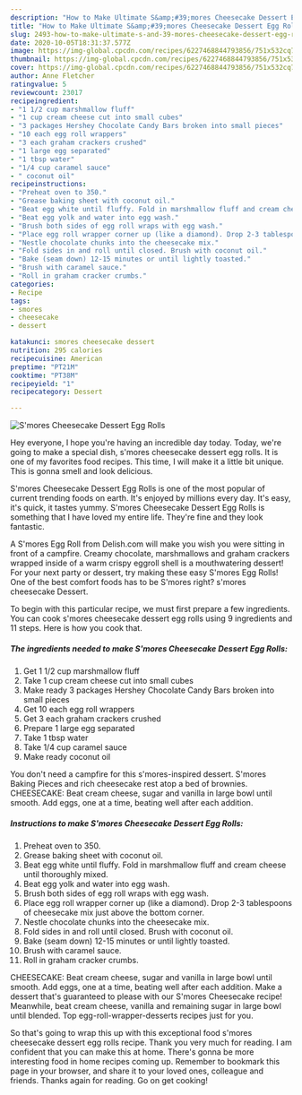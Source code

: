 ```yaml
---
description: "How to Make Ultimate S&amp;#39;mores Cheesecake Dessert Egg Rolls"
title: "How to Make Ultimate S&amp;#39;mores Cheesecake Dessert Egg Rolls"
slug: 2493-how-to-make-ultimate-s-and-39-mores-cheesecake-dessert-egg-rolls
date: 2020-10-05T18:31:37.577Z
image: https://img-global.cpcdn.com/recipes/6227468844793856/751x532cq70/smores-cheesecake-dessert-egg-rolls-recipe-main-photo.jpg
thumbnail: https://img-global.cpcdn.com/recipes/6227468844793856/751x532cq70/smores-cheesecake-dessert-egg-rolls-recipe-main-photo.jpg
cover: https://img-global.cpcdn.com/recipes/6227468844793856/751x532cq70/smores-cheesecake-dessert-egg-rolls-recipe-main-photo.jpg
author: Anne Fletcher
ratingvalue: 5
reviewcount: 23017
recipeingredient:
- "1 1/2 cup marshmallow fluff"
- "1 cup cream cheese cut into small cubes"
- "3 packages Hershey Chocolate Candy Bars broken into small pieces"
- "10 each egg roll wrappers"
- "3 each graham crackers crushed"
- "1 large egg separated"
- "1 tbsp water"
- "1/4 cup caramel sauce"
- " coconut oil"
recipeinstructions:
- "Preheat oven to 350."
- "Grease baking sheet with coconut oil."
- "Beat egg white until fluffy. Fold in marshmallow fluff and cream cheese until thoroughly mixed."
- "Beat egg yolk and water into egg wash."
- "Brush both sides of egg roll wraps with egg wash."
- "Place egg roll wrapper corner up (like a diamond). Drop 2-3 tablespoons of cheesecake mix just above the bottom corner."
- "Nestle chocolate chunks into the cheesecake mix."
- "Fold sides in and roll until closed. Brush with coconut oil."
- "Bake (seam down) 12-15 minutes or until lightly toasted."
- "Brush with caramel sauce."
- "Roll in graham cracker crumbs."
categories:
- Recipe
tags:
- smores
- cheesecake
- dessert

katakunci: smores cheesecake dessert 
nutrition: 295 calories
recipecuisine: American
preptime: "PT21M"
cooktime: "PT38M"
recipeyield: "1"
recipecategory: Dessert

---
```



![S&#39;mores Cheesecake Dessert Egg Rolls](https://img-global.cpcdn.com/recipes/6227468844793856/751x532cq70/smores-cheesecake-dessert-egg-rolls-recipe-main-photo.jpg)

Hey everyone, I hope you're having an incredible day today. Today, we're going to make a special dish, s&#39;mores cheesecake dessert egg rolls. It is one of my favorites food recipes. This time, I will make it a little bit unique. This is gonna smell and look delicious.

S&#39;mores Cheesecake Dessert Egg Rolls is one of the most popular of current trending foods on earth. It's enjoyed by millions every day. It's easy, it's quick, it tastes yummy. S&#39;mores Cheesecake Dessert Egg Rolls is something that I have loved my entire life. They're fine and they look fantastic.

A S&#39;mores Egg Roll from Delish.com will make you wish you were sitting in front of a campfire. Creamy chocolate, marshmallows and graham crackers wrapped inside of a warm crispy eggroll shell is a mouthwatering dessert! For your next party or dessert, try making these easy S&#39;mores Egg Rolls! One of the best comfort foods has to be S&#39;mores right? s&#39;mores cheesecake Dessert.


To begin with this particular recipe, we must first prepare a few ingredients. You can cook s&#39;mores cheesecake dessert egg rolls using 9 ingredients and 11 steps. Here is how you cook that.

<!--inarticleads1-->

##### The ingredients needed to make S&#39;mores Cheesecake Dessert Egg Rolls:

1. Get 1 1/2 cup marshmallow fluff
1. Take 1 cup cream cheese cut into small cubes
1. Make ready 3 packages Hershey Chocolate Candy Bars broken into small pieces
1. Get 10 each egg roll wrappers
1. Get 3 each graham crackers crushed
1. Prepare 1 large egg separated
1. Take 1 tbsp water
1. Take 1/4 cup caramel sauce
1. Make ready  coconut oil


You don&#39;t need a campfire for this s&#39;mores-inspired dessert. S&#39;mores Baking Pieces and rich cheesecake rest atop a bed of brownies. CHEESECAKE: Beat cream cheese, sugar and vanilla in large bowl until smooth. Add eggs, one at a time, beating well after each addition. 

<!--inarticleads2-->

##### Instructions to make S&#39;mores Cheesecake Dessert Egg Rolls:

1. Preheat oven to 350.
1. Grease baking sheet with coconut oil.
1. Beat egg white until fluffy. Fold in marshmallow fluff and cream cheese until thoroughly mixed.
1. Beat egg yolk and water into egg wash.
1. Brush both sides of egg roll wraps with egg wash.
1. Place egg roll wrapper corner up (like a diamond). Drop 2-3 tablespoons of cheesecake mix just above the bottom corner.
1. Nestle chocolate chunks into the cheesecake mix.
1. Fold sides in and roll until closed. Brush with coconut oil.
1. Bake (seam down) 12-15 minutes or until lightly toasted.
1. Brush with caramel sauce.
1. Roll in graham cracker crumbs.


CHEESECAKE: Beat cream cheese, sugar and vanilla in large bowl until smooth. Add eggs, one at a time, beating well after each addition. Make a dessert that&#39;s guaranteed to please with our S&#39;mores Cheesecake recipe! Meanwhile, beat cream cheese, vanilla and remaining sugar in large bowl until blended. Top egg-roll-wrapper-desserts recipes just for you. 

So that's going to wrap this up with this exceptional food s&#39;mores cheesecake dessert egg rolls recipe. Thank you very much for reading. I am confident that you can make this at home. There's gonna be more interesting food in home recipes coming up. Remember to bookmark this page in your browser, and share it to your loved ones, colleague and friends. Thanks again for reading. Go on get cooking!
